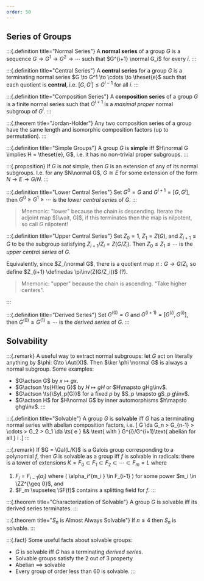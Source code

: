 ```yaml
---
order: 50
---
```


## Series of Groups

:::{.definition title="Normal Series"}
A **normal series** of a group $G$ is a sequence $G \to G^1 \to G^2 \to \cdots$ such that $G^{i+1} \normal G_i$ for every $i$.
:::

:::{.definition title="Central Series"}
A **central series** for a group $G$ is a terminating normal series $G \to G^1 \to \cdots \to \theset{e}$ such that each quotient is **central**, i.e. $[G, G^i] \leq G^{i-1}$ for all $i$.
:::

:::{.definition title="Composition Series"}
A **composition series** of a group $G$ is a finite normal series such that $G^{i+1}$ is a *maximal proper* normal subgroup of $G^i$.
:::

:::{.theorem title="Jordan-Holder"}
Any two composition series of a group have the same length and isomorphic composition factors (up to permutation).
:::

:::{.definition title="Simple Groups"}
A group $G$ is **simple** iff $H\normal G \implies H = \theset{e}, G$, i.e. it has no non-trivial proper subgroups.
:::

:::{.proposition}
If $G$ is *not* simple, then $G$ is an extension of any of its normal subgroups.
I.e. for any $N\normal G$, $G \cong E$ for some extension of the form $N\to E\to G/N$.
:::

:::{.definition title="Lower Central Series"}
Set $G^0 = G$ and $G^{i+1} = [G, G^i]$, then $G^0 \geq G^1 \geq \cdots$ is the *lower central series* of $G$.
:::

> Mnemonic: "lower" because the chain is descending.
> Iterate the adjoint map $[\wait, G]$, if this terminates then the map is nilpotent, so call $G$ nilpotent!

:::{.definition title="Upper Central Series"}
Set $Z_0 = 1$, $Z_1 = Z(G)$, and $Z_{i+1} \leq G$ to be the subgroup satisfying $Z_{i+1}/Z_i = Z(G/Z_i)$.
Then $Z_0 \leq Z_1 \leq \cdots$ is the *upper central series* of $G$.

Equivalently, since $Z_i\normal G$, there is a quotient map $\pi:G\to G/Z_i$, so define $Z_{i+1} \definedas \pi\inv(Z(G/Z_i))$ (?).

> Mnemonic: "upper" because the chain is ascending. "Take higher centers".

:::

:::{.definition title="Derived Series"}
Set $G^{(0)} = G$ and $G^{(i+1)} = [G^{(i)}, G^{(i)}]$, then $G^{(0)} \geq G^{(1)} \geq \cdots$ is the *derived series* of $G$.
:::

## Solvability


:::{.remark}
A useful way to extract normal subgroups: let $G$ act on literally anything by $\phi: G\to \Aut(X)$.
Then $\ker \phi \normal G$ is always a normal subgroup.
Some examples:

- $G\actson G$ by $x\mapsto gx$.
- $G\actson \ts{H\leq G}$ by $H\mapsto gH$ or $H\mapsto gHg\inv$.
- $G\actson \ts{\Syl_p(G)}$ for a fixed $p$ by $S_p \mapsto gS_p g\inv$.
- $G\actson H$ for $H\normal G$ by inner automorphisms $h\mapsto ghg\inv$.
:::


:::{.definition title="Solvable"}
A group $G$ is **solvable** iff $G$ has a terminating normal series with abelian composition factors, i.e.
\[
G \da G_n > G_{n-1} > \cdots > G_2 > G_1 \da \ts{ e } && \text{ with } G^{i}/G^{i+1}\text{ abelian for all } i
.\]
:::

:::{.remark}
If $G = \Gal(L/K)$ is a Galois group corresponding to a polynomial $f$, then $G$ is solvable as a group iff $f$ is solvable in radicals: 
there is a tower of extensions $K = F_0 \subset F_1 \subset F_2 \subset \cdots \subset F_m = L$ where

1. $F_i = F_{i-1}(\alpha_i)$ where \( \alpha_i^{m_i } \in F_{i-1} \) for some power $m_i \in \ZZ^{\geq 0}$, and 
2. $F_m \supseteq \SF(f)$ contains a splitting field for $f$.
:::

:::{.theorem title="Characterization of Solvable"}
A group $G$ is solvable iff its derived series terminates.
:::

:::{.theorem title="$S_n$ is Almost Always Solvable"}
If $n\geq 4$ then $S_n$ is solvable.
:::

:::{.fact}
Some useful facts about solvable groups:

- $G$ is solvable iff $G$ has a terminating *derived series*.
- Solvable groups satisfy the 2 out of 3 property
- Abelian $\implies$ solvable
- Every group of order less than 60 is solvable.
:::





